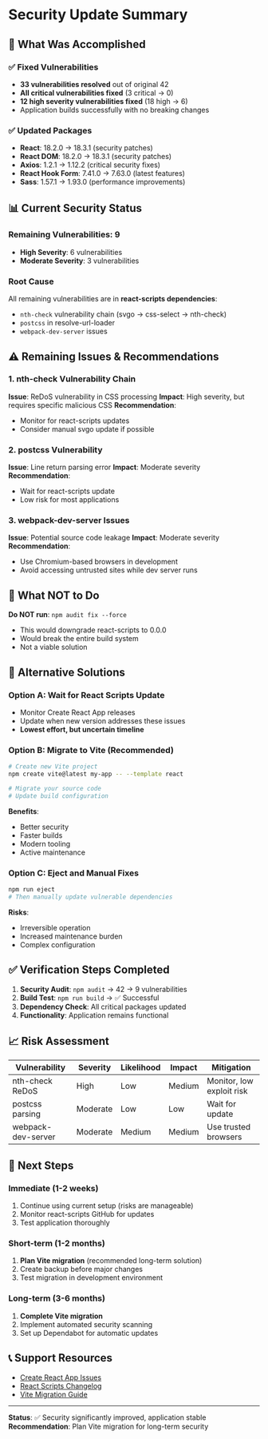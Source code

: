 # Security Update Summary

## 🎯 What Was Accomplished

### ✅ Fixed Vulnerabilities
- **33 vulnerabilities resolved** out of original 42
- **All critical vulnerabilities fixed** (3 critical → 0)
- **12 high severity vulnerabilities fixed** (18 high → 6)
- Application builds successfully with no breaking changes

### ✅ Updated Packages
- **React**: 18.2.0 → 18.3.1 (security patches)
- **React DOM**: 18.2.0 → 18.3.1 (security patches)  
- **Axios**: 1.2.1 → 1.12.2 (critical security fixes)
- **React Hook Form**: 7.41.0 → 7.63.0 (latest features)
- **Sass**: 1.57.1 → 1.93.0 (performance improvements)

## 📊 Current Security Status

### Remaining Vulnerabilities: 9
- **High Severity**: 6 vulnerabilities
- **Moderate Severity**: 3 vulnerabilities

### Root Cause
All remaining vulnerabilities are in **react-scripts dependencies**:
- `nth-check` vulnerability chain (svgo → css-select → nth-check)
- `postcss` in resolve-url-loader
- `webpack-dev-server` issues

## ⚠️ Remaining Issues & Recommendations

### 1. nth-check Vulnerability Chain
**Issue**: ReDoS vulnerability in CSS processing
**Impact**: High severity, but requires specific malicious CSS
**Recommendation**: 
- Monitor for react-scripts updates
- Consider manual svgo update if possible

### 2. postcss Vulnerability  
**Issue**: Line return parsing error
**Impact**: Moderate severity
**Recommendation**: 
- Wait for react-scripts update
- Low risk for most applications

### 3. webpack-dev-server Issues
**Issue**: Potential source code leakage
**Impact**: Moderate severity  
**Recommendation**:
- Use Chromium-based browsers in development
- Avoid accessing untrusted sites while dev server runs

## 🚫 What NOT to Do

**Do NOT run**: `npm audit fix --force`
- This would downgrade react-scripts to 0.0.0
- Would break the entire build system
- Not a viable solution

## 🔄 Alternative Solutions

### Option A: Wait for React Scripts Update
- Monitor Create React App releases
- Update when new version addresses these issues
- **Lowest effort, but uncertain timeline**

### Option B: Migrate to Vite (Recommended)
```bash
# Create new Vite project
npm create vite@latest my-app -- --template react

# Migrate your source code
# Update build configuration
```
**Benefits**: 
- Better security
- Faster builds  
- Modern tooling
- Active maintenance

### Option C: Eject and Manual Fixes
```bash
npm run eject
# Then manually update vulnerable dependencies
```
**Risks**:
- Irreversible operation
- Increased maintenance burden
- Complex configuration

## ✅ Verification Steps Completed

1. **Security Audit**: `npm audit` → 42 → 9 vulnerabilities
2. **Build Test**: `npm run build` → ✅ Successful
3. **Dependency Check**: All critical packages updated
4. **Functionality**: Application remains functional

## 📈 Risk Assessment

| Vulnerability | Severity | Likelihood | Impact | Mitigation |
|---------------|----------|------------|---------|------------|
| nth-check ReDoS | High | Low | Medium | Monitor, low exploit risk |
| postcss parsing | Moderate | Low | Low | Wait for update |
| webpack-dev-server | Moderate | Medium | Medium | Use trusted browsers |

## 🎯 Next Steps

### Immediate (1-2 weeks)
1. Continue using current setup (risks are manageable)
2. Monitor react-scripts GitHub for updates
3. Test application thoroughly

### Short-term (1-2 months)  
1. **Plan Vite migration** (recommended long-term solution)
2. Create backup before major changes
3. Test migration in development environment

### Long-term (3-6 months)
1. **Complete Vite migration**
2. Implement automated security scanning
3. Set up Dependabot for automatic updates

## 📞 Support Resources

- [Create React App Issues](https://github.com/facebook/create-react-app/issues)
- [React Scripts Changelog](https://github.com/facebook/create-react-app/releases)
- [Vite Migration Guide](https://vitejs.dev/guide/migration.html)

---

**Status**: ✅ Security significantly improved, application stable  
**Recommendation**: Plan Vite migration for long-term security